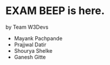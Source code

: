 # EXAM BEEP is here.

by Team W3Devs
- Mayank Pachpande
- Prajjwal Datir
- Shourya Shelke
- Ganesh Gitte